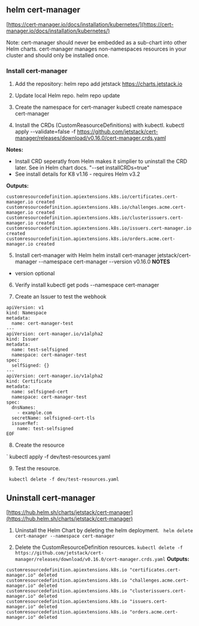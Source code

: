 ## helm cert-manager

[https://cert-manager.io/docs/installation/kubernetes/](https://cert-manager.io/docs/installation/kubernetes/)

Note: cert-manager should never be embedded as a sub-chart into other Helm charts. cert-manager manages non-namespaces resources in your cluster and should only be installed once.


### Install cert-manager

1. Add the repository:
    helm repo add jetstack https://charts.jetstack.io

2. Update local Helm repo.
    helm repo update

3. Create the namespace for cert-manager
    kubectl create namespace cert-manager

4. Install the CRDs (CustomReasourceDefinitions) with kubectl. 
    kubectl apply --validate=false -f https://github.com/jetstack/cert-manager/releases/download/v0.16.0/cert-manager.crds.yaml

**Notes:**
* Install CRD seperatly from Helm makes it simplier to uninstall the CRD later.  See in Helm chart docs. "--set installCRDs=true"
* See install details for K8 v1.16 - requires Helm v3.2

**Outputs:**
```customresourcedefinition.apiextensions.k8s.io/certificaterequests.cert-manager.io created
customresourcedefinition.apiextensions.k8s.io/certificates.cert-manager.io created
customresourcedefinition.apiextensions.k8s.io/challenges.acme.cert-manager.io created
customresourcedefinition.apiextensions.k8s.io/clusterissuers.cert-manager.io created
customresourcedefinition.apiextensions.k8s.io/issuers.cert-manager.io created
customresourcedefinition.apiextensions.k8s.io/orders.acme.cert-manager.io created
```

5. Install cert-manager with Helm 
    helm install cert-manager jetstack/cert-manager --namespace cert-manager --version v0.16.0
**NOTES**
* version optional

6. Verify install
    kubectl get pods --namespace cert-manager

7. Create an Issuer to test the webhook
```cat <<EOF > test-resources.yaml
apiVersion: v1
kind: Namespace
metadata:
  name: cert-manager-test
---
apiVersion: cert-manager.io/v1alpha2
kind: Issuer
metadata:
  name: test-selfsigned
  namespace: cert-manager-test
spec:
  selfSigned: {}
---
apiVersion: cert-manager.io/v1alpha2
kind: Certificate
metadata:
  name: selfsigned-cert
  namespace: cert-manager-test
spec:
  dnsNames:
    - example.com
  secretName: selfsigned-cert-tls
  issuerRef:
    name: test-selfsigned
EOF
```

8. Create the resource

` kubectl apply -f dev/test-resources.yaml

9. Test the resource.

` kubectl delete -f dev/test-resources.yaml`

## Uninstall cert-manager

[https://hub.helm.sh/charts/jetstack/cert-manager](https://hub.helm.sh/charts/jetstack/cert-manager)

1. Uninstall the Helm Chart by deleting the helm deployment.
` helm delete cert-manager --namespace cert-manager`

2. Delete the CustomResourceDefinition resources.
`kubectl delete -f https://github.com/jetstack/cert-manager/releases/download/v0.16.0/cert-manager.crds.yaml`
**Outputs:**
```customresourcedefinition.apiextensions.k8s.io "certificaterequests.cert-manager.io" deleted
customresourcedefinition.apiextensions.k8s.io "certificates.cert-manager.io" deleted
customresourcedefinition.apiextensions.k8s.io "challenges.acme.cert-manager.io" deleted
customresourcedefinition.apiextensions.k8s.io "clusterissuers.cert-manager.io" deleted
customresourcedefinition.apiextensions.k8s.io "issuers.cert-manager.io" deleted
customresourcedefinition.apiextensions.k8s.io "orders.acme.cert-manager.io" deleted
```
